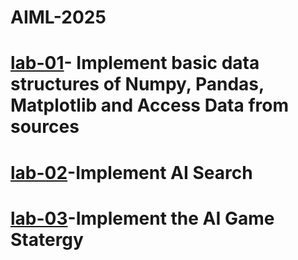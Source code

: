 # AIML-2025
# [lab-01](https://colab.research.google.com/drive/1tb2u_7lY0P0FJ1aDwi2CCiZK_JWoFWU7#scrollTo=8B68J8tbXtDy)- Implement basic data structures of Numpy, Pandas, Matplotlib and Access Data from sources
# [lab-02](https://colab.research.google.com/drive/1DGfEpztO_byo5wuhHoQLv4vPU7EpjMgL#scrollTo=PHqoJtjELFBv)-Implement AI Search
# [lab-03](https://colab.research.google.com/drive/1Wdj_YAZFg4ksVmGiD8D9yH08DuF2BwkI#scrollTo=rvGJPufwOiYM)-Implement the AI Game Statergy

